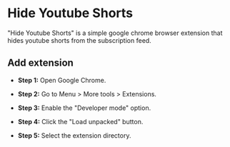 # Hide Youtube Shorts

"Hide Youtube Shorts" is a simple google chrome browser extension that hides youtube shorts from the subscription feed.

## Add extension

- **Step 1:** Open Google Chrome.

- **Step 2:** Go to Menu > More tools > Extensions.

- **Step 3:** Enable the "Developer mode" option.

- **Step 4:** Click the "Load unpacked" button.

- **Step 5:** Select the extension directory.
